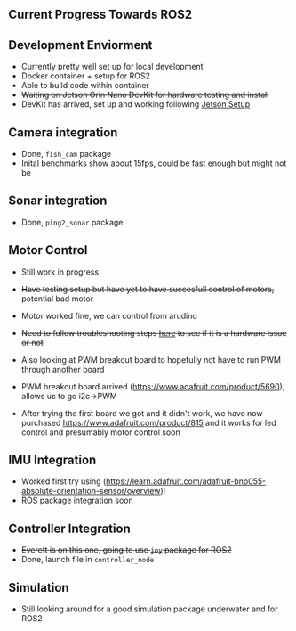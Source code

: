 ## **Current Progress Towards ROS2**

## Development Enviorment
- Currently pretty well set up for local development
- Docker container + setup for ROS2
- Able to build code within container
- ~~Waiting on Jetson Orin Nano DevKit for hardware testing and install~~
- DevKit has arrived, set up and working following [Jetson Setup](../tools/jetson_setup.md)

## Camera integration
- Done, `fish_cam` package
- Inital benchmarks show about 15fps, could be fast enough but might not be

## Sonar integration
- Done, `ping2_sonar` package

## Motor Control
- Still work in progress

- ~~Have testing setup but have yet to have succesfull control of motors, potential bad motor~~
- Motor worked fine, we can control from arudino
- ~~Need to follow troubleshooting steps [here](https://bluerobotics.com/learn/thruster-usage-guide/#troubleshooting) to see if it is a hardware issue or not~~
- Also looking at PWM breakout board to hopefully not have to run PWM through another board
- PWM breakout board arrived (https://www.adafruit.com/product/5690), allows us to go i2c->PWM 
- After trying the first board we got and it didn't work, we have now purchased https://www.adafruit.com/product/815 and it works for led control and presumably motor control soon

## IMU Integration
- Worked first try using (https://learn.adafruit.com/adafruit-bno055-absolute-orientation-sensor/overview)! 
- ROS package integration soon

## Controller Integration
- ~~Everett is on this one, going to use `joy` package for ROS2~~
- Done, launch file in `controller_node`

## Simulation
- Still looking around for a good simulation package underwater and for ROS2

